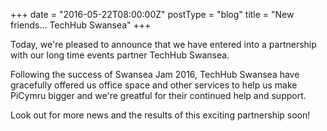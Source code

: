 +++
date = "2016-05-22T08:00:00Z"
postType = "blog"
title = "New friends... TechHub Swansea"
+++

Today, we're pleased to announce that we have entered into a partnership with our long time events partner TechHub Swansea.

<!--more-->

Following the success of Swansea Jam 2016, TechHub Swansea have gracefully offered us office space and other services to help us make PiCymru bigger and we're greatful for their continued help and support.

Look out for more news and the results of this exciting partnership soon!